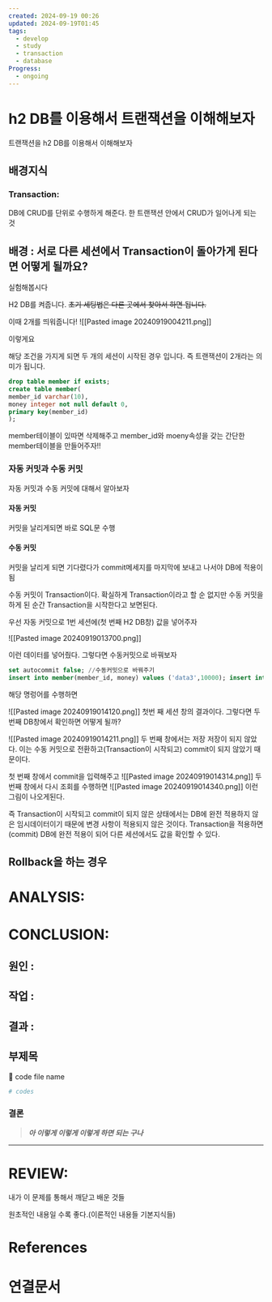 ```yaml
---
created: 2024-09-19 00:26
updated: 2024-09-19T01:45
tags:
  - develop
  - study
  - transaction
  - database
Progress:
  - ongoing
---
```

# h2 DB를 이용해서 트랜잭션을 이해해보자
트랜잭션을 h2 DB를 이용해서 이해해보자 

## 배경지식
### Transaction:
DB에 CRUD를 단위로 수행하게 해준다. 한 트랜잭션 안에서 CRUD가 일어나게 되는 것 

## 배경 : 서로 다른 세션에서 Transaction이 돌아가게 된다면 어떻게 될까요?
실험해봅시다

H2 DB를 켜줍니다. ~~초기 세팅법은 다른 곳에서 찾아서 하면 됩니다.~~

이때 2개를 띄워줍니다!
![[Pasted image 20240919004211.png]]

이렇게요 

해당 조건을 가지게 되면 두 개의 세션이 시작된 경우 입니다.
즉 트랜잭션이 2개라는 의미가 됩니다.

``` sql
drop table member if exists;
create table member(
member_id varchar(10),
money integer not null default 0,
primary key(member_id)
);
```

member테이블이 있따면 삭제해주고 member_id와 moeny속성을 갖는 간단한 member테이블을 만들어주자!!

###  자동 커밋과 수동 커밋
자동 커밋과 수동 커밋에 대해서 알아보자
#### 자동 커밋
커밋을 날리게되면 바로 SQL문 수행

#### 수동 커밋
커밋을 날리게 되면 기다렸다가 commit메세지를 마지막에 보내고 나서야 DB에 적용이 됨

수동 커밋이 Transaction이다. 확실하게 Transaction이라고 할 순 없지만 수동 커밋을 하게 된 순간 Transaction을 시작한다고 보면된다.


우선 자동 커밋으로 1번 세션에(첫 번째 H2 DB창) 값을 넣어주자

![[Pasted image 20240919013700.png]]

이런 데이터를 넣어줬다. 그렇다면 수동커밋으로 바꿔보자

```sql
set autocommit false; //수동커밋으로 바꿔주기
insert into member(member_id, money) values ('data3',10000); insert into member(member_id, money) values ('data4',10000);
```
해당 명렁어를 수행하면 

![[Pasted image 20240919014120.png]]
첫번 째 세션 창의 결과이다. 
그렇다면 두 번째 DB창에서 확인하면 어떻게 될까?

![[Pasted image 20240919014211.png]]
두 번째 창에서는 저장 저장이 되지 않았다. 이는 수동 커밋으로 전환하고(Transaction이 시작되고) commit이 되지 않았기 때문이다.

첫 번째 창에서 commit을 입력해주고
![[Pasted image 20240919014314.png]]
두 번째 창에서 다시 조회를 수행하면
![[Pasted image 20240919014340.png]]
이런 그림이 나오게된다.


즉 Transaction이 시작되고 commit이 되지 않은 상태에서는 DB에 완전 적용하지 않은 임시데이터이기 때문에 변경 사항이 적용되지 않은 것이다.
Transaction을 적용하면(commit) DB에 완전 적용이 되어 다른 세션에서도 값을 확인할 수 있다.

## Rollback을 하는 경우



# ANALYSIS:

# CONCLUSION:

## 원인 :

## 작업 :

## 결과 :

## 부제목

<aside> 🔽 code file name

</aside>

```bash
# codes
```

### 결론

> _**아 이렇게 이렇게 이렇게 하면 되는 구나**_



---
# REVIEW:

내가 이 문제를 통해서 깨닫고 배운 것들

원초적인 내용일 수록 좋다.(이론적인 내용들 기본지식들)

# References

# 연결문서
